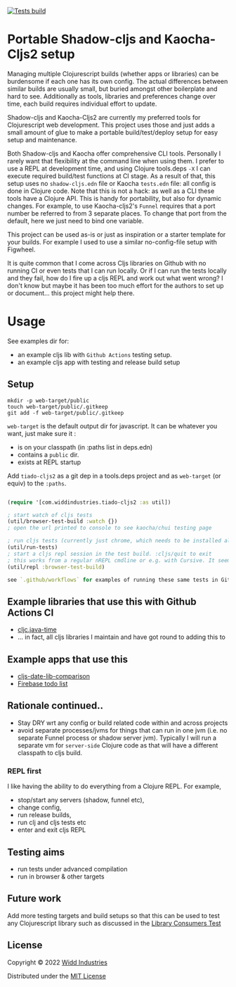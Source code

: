 [![Tests build](https://github.com/henryw374/tiado-cljs2/actions/workflows/tests.yaml/badge.svg)](https://github.com/henryw374/tiado-cljs2/actions/workflows/tests.yaml)

# Portable Shadow-cljs and Kaocha-Cljs2 setup

Managing multiple Clojurescript builds (whether apps or libraries) can be burdensome if each one has its own config. The actual differences between similar builds are usually small, but buried amongst other boilerplate and hard to see. Additionally
as tools, libraries and preferences change over time, each build requires individual effort to update.

Shadow-cljs and Kaocha-Cljs2 are currently my preferred tools for Clojurescript web development. This project uses those and
just adds a small amount of glue to make a portable build/test/deploy setup for easy setup and maintenance.

Both Shadow-cljs and Kaocha offer comprehensive CLI tools. Personally I rarely want that flexibility at the
command line when using them. I prefer to use a REPL at development time, and using Clojure tools.deps `-X` I can execute required build/test functions at CI stage. As a result of that, this setup uses no `shadow-cljs.edn` file or Kaocha `tests.edn` file: all config is done in Clojure code. Note that this is not a hack: as well as a CLI these tools have a Clojure API. This is handy for portability, but also for dynamic changes. For example, to use Kaocha-cljs2's `Funnel` requires
that a port number be referred to from 3 separate places. To change that port from the default, here we just need to bind one variable.  

This project can be used as-is or just as inspiration or a starter template for your builds. For example I used to use a similar no-config-file setup with Figwheel. 

It is quite common that I come across Cljs libraries on Github with no running CI or even tests that I can run locally. Or if I can run the tests locally and they fail, how do I fire up a cljs REPL and work out what went wrong? I don't know but maybe it has been too much effort for the authors to set up or document... this project might help there.

# Usage

See examples dir for:

* an example cljs lib with `Github Actions` testing setup.
* an example cljs app with testing and release build setup 

## Setup

```
mkdir -p web-target/public
touch web-target/public/.gitkeep
git add -f web-target/public/.gitkeep
```

`web-target` is the default output dir for javascript. It can be whatever you want, just make sure
it :

* is on your classpath (in :paths list in deps.edn)
* contains a `public` dir.
* exists at REPL startup

Add `tiado-cljs2` as a git dep in a tools.deps project and as `web-target` (or equiv) to the `:paths`. 

```clojure 

(require '[com.widdindustries.tiado-cljs2 :as util])

; start watch of cljs tests
(util/browser-test-build :watch {})
; open the url printed to console to see kaocha/chui testing page

; run cljs tests (currently just chrome, which needs to be installed already) from clj REPL
(util/run-tests)
; start a cljs repl session in the test build. :cljs/quit to exit
; this works from a regular nREPL cmdline or e.g. with Cursive. It seems like Vim and Emacs users have to do some further backflips (see for example [lambdaisland REPL guide](https://lambdaisland.com/guides/clojure-repls/clojure-repls#orge15e92d))
(util/repl :browser-test-build)

see `.github/workflows` for examples of running these same tests in Github Actions

```

## Example libraries that use this with Github Actions CI

* [cljc.java-time](https://github.com/henryw374/cljc.java-time)
* ... in fact, all cljs libraries I maintain and have got round to adding this to

## Example apps that use this

* [cljs-date-lib-comparison](https://github.com/henryw374/cljs-date-lib-comparison)
* [Firebase todo list](https://github.com/henryw374/firebase-clojurescript-todo-list)

## Rationale continued..

* Stay DRY wrt any config or build related code within and across projects
* avoid separate processes/jvms for things that can run in one jvm (i.e. no separate Funnel process or shadow server jvm). Typically I will run a separate vm for `server-side` Clojure code as that will have a different classpath to cljs build.

### REPL first

I like having the ability to do everything from a Clojure REPL. For example, 

* stop/start any servers (shadow, funnel etc),
* change config, 
* run release builds, 
* run clj and cljs tests etc
* enter and exit cljs REPL

## Testing aims 

- run tests under advanced compilation
- run in browser & other targets

## Future work 

Add more testing targets and build setups so that this can be used to test any Clojurescript library
such as discussed in the [Library Consumers Test](https://github.com/henryw374/clojurescript-library-consumers-test)

## License

Copyright © 2022 [Widd Industries](http://widdindustries.com/about/)

Distributed under the [MIT License](/LICENSE)


